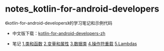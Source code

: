 # notes_kotlin-for-android-developers
《kotlin-for-android-developers》的学习笔记和示例代码

- 中文版下载：[kotlin-for-android-developers-zh](https://github.com/kinneyyan/notes_kotlin-for-android-developers/raw/master/kotlin-for-android-developers-zh.epub)

- 笔记
[1.类和函数](https://github.com/kinneyyan/notes_kotlin-for-android-developers/blob/master/notes/1.类和函数.md)
[2.变量和属性](https://github.com/kinneyyan/notes_kotlin-for-android-developers/blob/master/notes/2.变量和属性.md)
[3.数据类](https://github.com/kinneyyan/notes_kotlin-for-android-developers/blob/master/notes/3.数据类.md)
[4.操作符重载](https://github.com/kinneyyan/notes_kotlin-for-android-developers/blob/master/notes/4.操作符重载.md)
[5.Lambdas](https://github.com/kinneyyan/notes_kotlin-for-android-developers/blob/master/notes/5.Lambdas.md)


